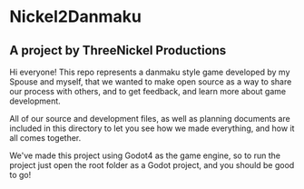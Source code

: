 # Nickel2Danmaku
## A project by ThreeNickel Productions

Hi everyone! This repo represents a danmaku style game developed by my Spouse and myself, that we wanted to make open source as a way to share our process with others, and to get feedback, and learn more about game development. 

All of our source and development files, as well as planning documents are included in this directory to let you see how we made everything, and how it all comes together. 


We've made this project using Godot4 as the game engine, so to run the project just open the root folder as a Godot project, and you should be good to go!

